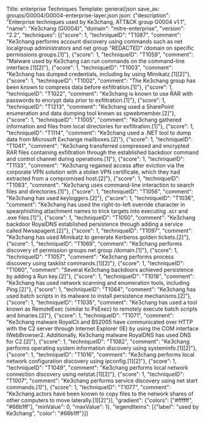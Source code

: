 Title: enterprise Techniques
Template: general/json
save_as: groups/G0004/G0004-enterprise-layer.json
json: {"description": "Enterprise techniques used by Ke3chang, ATT&CK group G0004 v1.1", "name": "Ke3chang (G0004)", "domain": "mitre-enterprise", "version": "2.2", "techniques": [{"score": 1, "techniqueID": "T1087", "comment": "Ke3chang performs account discovery using commands such as net localgroup administrators and net group \"REDACTED\" /domain on specific permissions groups.[1]"}, {"score": 1, "techniqueID": "T1059", "comment": "Malware used by Ke3chang can run commands on the command-line interface.[1][2]"}, {"score": 1, "techniqueID": "T1003", "comment": "Ke3chang has dumped credentials, including by using Mimikatz.[1][2]"}, {"score": 1, "techniqueID": "T1002", "comment": "The Ke3chang group has been known to compress data before exfiltration.[1]"}, {"score": 1, "techniqueID": "T1022", "comment": "Ke3chang is known to use RAR with passwords to encrypt data prior to exfiltration.[1]"}, {"score": 1, "techniqueID": "T1213", "comment": "Ke3chang used a SharePoint enumeration and data dumping tool known as spwebmember.[2]"}, {"score": 1, "techniqueID": "T1005", "comment": "Ke3chang gathered information and files from local directories for exfiltration.[1]"}, {"score": 1, "techniqueID": "T1114", "comment": "Ke3chang used a .NET tool to dump data from Microsoft Exchange mailboxes.[2]"}, {"score": 1, "techniqueID": "T1041", "comment": "Ke3chang transferred compressed and encrypted RAR files containing exfiltration through the established backdoor command and control channel during operations.[1]"}, {"score": 1, "techniqueID": "T1133", "comment": "Ke3chang regained access after eviction via the corporate VPN solution with a stolen VPN certificate, which they had extracted from a compromised host.[2]"}, {"score": 1, "techniqueID": "T1083", "comment": "Ke3chang uses command-line interaction to search files and directories.[1]"}, {"score": 1, "techniqueID": "T1056", "comment": "Ke3chang has used keyloggers.[2]"}, {"score": 1, "techniqueID": "T1036", "comment": "Ke3chang has used the right-to-left override character in spearphishing attachment names to trick targets into executing .scr and .exe files.[1]"}, {"score": 1, "techniqueID": "T1050", "comment": "Ke3chang backdoor RoyalDNS established persistence through adding a service called Nwsapagent.[2]"}, {"score": 1, "techniqueID": "T1097", "comment": "Ke3chang has used Mimikatz to generate Kerberos golden tickets.[2]"}, {"score": 1, "techniqueID": "T1069", "comment": "Ke3chang performs discovery of permission groups net group /domain.[1]"}, {"score": 1, "techniqueID": "T1057", "comment": "Ke3chang performs process discovery using tasklist commands.[1][2]"}, {"score": 1, "techniqueID": "T1060", "comment": "Several Ke3chang backdoors achieved persistence by adding a Run key.[2]"}, {"score": 1, "techniqueID": "T1018", "comment": "Ke3chang has used network scanning and enumeration tools, including Ping.[2]"}, {"score": 1, "techniqueID": "T1064", "comment": "Ke3chang has used batch scripts in its malware to install persistence mechanisms.[2]"}, {"score": 1, "techniqueID": "T1035", "comment": "Ke3chang has used a tool known as RemoteExec (similar to PsExec) to remotely execute batch scripts and binaries.[2]"}, {"score": 1, "techniqueID": "T1071", "comment": "Ke3chang malware RoyalCli and BS2005 have communicated over HTTP with the C2 server through Internet Explorer (IE) by using the COM interface IWebBrowser2. Additionally, Ke3chang malware RoyalDNS has used DNS for C2.[2]"}, {"score": 1, "techniqueID": "T1082", "comment": "Ke3chang performs operating system information discovery using systeminfo.[1][2]"}, {"score": 1, "techniqueID": "T1016", "comment": "Ke3chang performs local network configuration discovery using ipconfig.[1][2]"}, {"score": 1, "techniqueID": "T1049", "comment": "Ke3chang performs local network connection discovery using netstat.[1][2]"}, {"score": 1, "techniqueID": "T1007", "comment": "Ke3chang performs service discovery using net start commands.[1]"}, {"score": 1, "techniqueID": "T1077", "comment": "Ke3chang actors have been known to copy files to the network shares of other computers to move laterally.[1][2]"}], "gradient": {"colors": ["#ffffff", "#66b1ff"], "minValue": 0, "maxValue": 1}, "legendItems": [{"label": "used by Ke3chang", "color": "#66b1ff"}]}